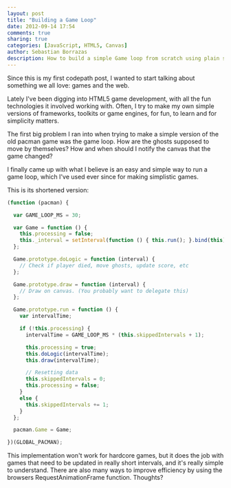 ```yaml
---
layout: post
title: "Building a Game Loop"
date: 2012-09-14 17:54
comments: true
sharing: true
categories: [JavaScript, HTML5, Canvas]
author: Sebastian Borrazas
description: How to build a simple Game loop from scratch using plain simple JavaScript?
---
```


Since this is my first codepath post, I wanted to start talking about something we all love: games and the web.

Lately I've been digging into HTML5 game development, with all the fun technologies it involved working with.
Often, I try to make my own simple versions of frameworks, toolkits or game engines, for fun, to learn and for simplicity matters.

The first big problem I ran into when trying to make a simple version of the old pacman game was the game loop.
How are the ghosts supposed to move by themselves? How and when should I notify the canvas that the game changed?

I finally came up with what I believe is an easy and simple way to run a game loop, which I've used ever since for making simplistic games.

This is its shortened version:

``` javascript Game Loop
(function (pacman) {

  var GAME_LOOP_MS = 30;

  var Game = function () {
    this.processing = false;
    this._interval = setInterval(function () { this.run(); }.bind(this), GAME_LOOP_MS);
  };

  Game.prototype.doLogic = function (interval) {
    // Check if player died, move ghosts, update score, etc
  };

  Game.prototype.draw = function (interval) {
    // Draw on canvas. (You probably want to delegate this)
  };

  Game.prototype.run = function () {
    var intervalTime;

    if (!this.processing) {
      intervalTime = GAME_LOOP_MS * (this.skippedIntervals + 1);

      this.processing = true;
      this.doLogic(intervalTime);
      this.draw(intervalTime);

      // Resetting data
      this.skippedIntervals = 0;
      this.processing = false;
    }
    else {
      this.skippedIntervals += 1;
    }
  };

  pacman.Game = Game;

})(GLOBAL_PACMAN);
```

This implementation won't work for hardcore games, but it does the job with games that need to be updated in really short intervals, and it's really simple to understand.
There are also many ways to improve efficiency by using the browsers RequestAnimationFrame function.
Thoughts?


